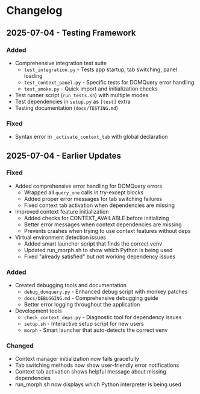 # Changelog

## 2025-07-04 - Testing Framework

### Added
- Comprehensive integration test suite
  - `test_integration.py` - Tests app startup, tab switching, panel loading
  - `test_context_panel.py` - Specific tests for DOMQuery error handling
  - `test_smoke.py` - Quick import and initialization checks
- Test runner script (`run_tests.sh`) with multiple modes
- Test dependencies in `setup.py` as `[test]` extra
- Testing documentation (`docs/TESTING.md`)

### Fixed
- Syntax error in `_activate_context_tab` with global declaration

## 2025-07-04 - Earlier Updates

### Fixed
- Added comprehensive error handling for DOMQuery errors
  - Wrapped all `query_one` calls in try-except blocks
  - Added proper error messages for tab switching failures
  - Fixed context tab activation when dependencies are missing
- Improved context feature initialization
  - Added checks for CONTEXT_AVAILABLE before initializing
  - Better error messages when context dependencies are missing
  - Prevents crashes when trying to use context features without deps
- Virtual environment detection issues
  - Added smart launcher script that finds the correct venv
  - Updated run_morph.sh to show which Python is being used
  - Fixed "already satisfied" but not working dependency issues

### Added
- Created debugging tools and documentation
  - `debug_domquery.py` - Enhanced debug script with monkey patches
  - `docs/DEBUGGING.md` - Comprehensive debugging guide
  - Better error logging throughout the application
- Development tools
  - `check_context_deps.py` - Diagnostic tool for dependency issues
  - `setup.sh` - Interactive setup script for new users
  - `morph` - Smart launcher that auto-detects the correct venv

### Changed
- Context manager initialization now fails gracefully
- Tab switching methods now show user-friendly error notifications
- Context tab activation shows helpful message about missing dependencies
- run_morph.sh now displays which Python interpreter is being used